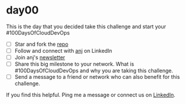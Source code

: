 # day00

This is the day that you decided take this challenge and start your #100DaysOfCloudDevOps

- [ ] Star and fork the [repo](https://github.com/agcdtmr/100DaysOfCloudDevOps)
- [ ] Follow and connect with [anj](https://www.linkedin.com/in/anjcalleja/) on LinkedIn
- [ ] Join anj's [newsletter](https://anj.hashnode.dev/)
- [ ] Share this big milestone to your network. What is #100DaysOfCloudDevOps and why you are taking this challenge.
- [ ] Send a message to a friend or network who can also benefit for this challenge.

If you find this helpful. Ping me a message or connect us on [LinkedIn](https://www.linkedin.com/in/anjcalleja/).
